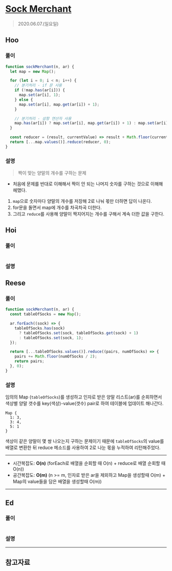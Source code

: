 # [Sock Merchant](https://www.hackerrank.com/challenges/sock-merchant/problem?h_l=interview&playlist_slugs%5B%5D=interview-preparation-kit&playlist_slugs%5B%5D=warmup)

> 2020.06.07.(일요일)

## Hoo

### 풀이

```js
function sockMerchant(n, ar) {
  let map = new Map();

  for (let i = 0; i < n; i++) {
    // 분기처리 - if 문 사용
    if (!map.has(ar[i])) {
      map.set(ar[i], 1);
    } else {
      map.set(ar[i], map.get(ar[i]) + 1);
    }

    // 분기처리 - 삼항 연산자 사용
    map.has(ar[i]) ? map.set(ar[i], map.get(ar[i]) + 1) : map.set(ar[i], 1);
  }

  const reducer = (result, currentValue) => result + Math.floor(currentValue / 2);
  return [...map.values()].reduce(reducer, 0);
}
```

### 설명

> 짝이 맞는 양말의 개수를 구하는 문제

- 처음에 문제를 반대로 이해해서 짝이 안 되는 나머지 숫자를 구하는 것으로 이해해 헤맸다.

1. `map`으로 숫자마다 양말의 개수를 저장해 2로 나눠 몫만 더하면 답이 나온다.
2. for문을 돌면서 map에 개수를 차곡차곡 더한다.
3. 그리고 `reduce`를 사용해 양말이 짝지어지는 개수를 구해서 계속 더한 값을 구한다.

## Hoi

### 풀이

```js
```

### 설명

## Reese

### 풀이

```js
function sockMerchant(n, ar) {
  const tableOfSocks = new Map();

  ar.forEach((sock) => {
    tableOfSocks.has(sock)
      ? tableOfSocks.set(sock, tableOfSocks.get(sock) + 1)
      : tableOfSocks.set(sock, 1);
  });

  return [...tableOfSocks.values()].reduce((pairs, numOfSocks) => {
    pairs += Math.floor(numOfSocks / 2);
    return pairs;
  }, 0);
}
```

### 설명

임의의 Map (`tableOfSocks`)를 생성하고 인자로 받은 양말 리스트(ar)를 순회하면서 색상별 양말 갯수를 key(색상)-value(갯수) pair로 하여 테이블에 업데이트 해나간다.

```
Map {
  1: 3,
  3: 4,
  5: 1
}
```

색상이 같은 양말이 몇 쌍 나오는지 구하는 문제이기 때문에 `tableOfSocks`의 value를 배열로 변환한 뒤 reduce 메소드를 사용하여 2로 나눈 몫을 누적하여 리턴해주었다.

---

- 시간복잡도: **O(n)** (forEach로 배열을 순회할 때 O(n) + reduce로 배열 순회할 때 O(n))
- 공간복잡도: **O(m)** (n >= m, 인자로 받은 ar을 제외하고 Map을 생성할때 O(m) + Map의 value들을 담은 배열을 생성할때 O(m))

---

## Ed

### 풀이

```js
```

### 설명

---

## 참고자료
